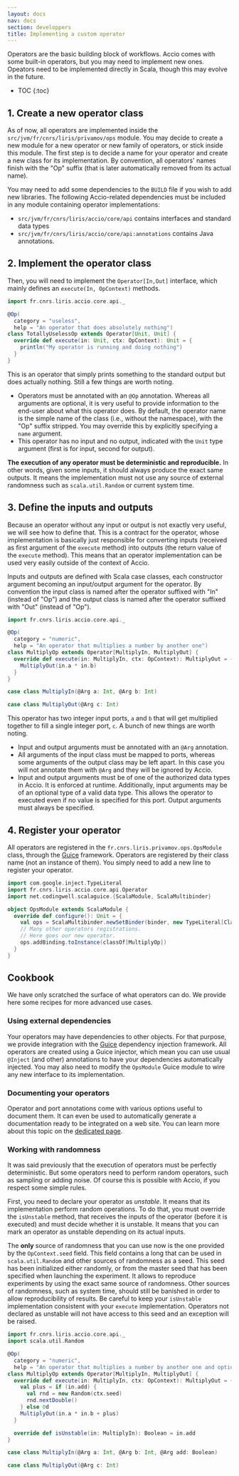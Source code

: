 ```yaml
---
layout: docs
nav: docs
section: developpers
title: Implementing a custom operator
---
```


Operators are the basic building block of workflows.
Accio comes with some built-in operators, but you may need to implement new ones.
Opeators need to be implemented directly in Scala, though this may evolve in the future.

* TOC
{:toc}

## 1. Create a new operator class

As of now, all operators are implemented inside the `src/jvm/fr/cnrs/liris/privamov/ops` module.
You may decide to create a new module for a new operator or new family of operators, or stick inside this module.
The first step is to decide a name for your operator and create a new class for its implementation.
By convention, all operators' names finish with the "Op" suffix (that is later automatically removed from its actual name).

You may need to add some dependencies to the `BUILD` file if you wish to add new libraries.
The following Accio-related dependencies must be included in any module containing operator implementations:

  * `src/jvm/fr/cnrs/liris/accio/core/api` contains interfaces and standard data types
  * `src/jvm/fr/cnrs/liris/accio/core/api:annotations` contains Java annotations.

## 2. Implement the operator class

Then, you will need to implement the `Operator[In,Out]` interface, which mainly defines an `execute(In, OpContext)` methods.

```scala
import fr.cnrs.liris.accio.core.api._

@Op(
  category = "useless",
  help = "An operator that does absolutely nothing")
class TotallyUselessOp extends Operator[Unit, Unit] {
  override def execute(in: Unit, ctx: OpContext): Unit = {
    println("My operator is running and doing nothing")
  }
}
```

This is an operator that simply prints something to the standard output but does actually nothing.
Still a few things are worth noting.

  * Operators must be annotated with an `@Op` annotation.
  Whereas all arguments are optional, it is very useful to provide information to the end-user about what this operator does.
  By default, the operator name is the simple name of the class (i.e., without the namespace), with the "Op" suffix stripped.
  You may override this by explicitly specifying a `name` argument.
  * This operator has no input and no output, indicated with the `Unit` type argument (first is for input, second for output).

**The execution of any operator must be deterministic and reproducible.**
In other words, given some inputs, it should always produce the exact same outputs.
It means the implementation must not use any source of external randomness such as `scala.util.Random` or current system time.

## 3. Define the inputs and outputs

Because an operator without any input or output is not exactly very useful, we will see how to define that.
This is a contract for the operator, whose implementation is basically just responsible for converting inputs (received as first argument of the `execute` method) into outputs (the return value of the `execute` method).
This means that an operator implementation can be used very easily outside of the context of Accio.

Inputs and outputs are defined with Scala case classes, each constructor argument becoming an input/output argument for the operator.
By convention the input class is named after the operator suffixed with "In" (instead of "Op") and the output class is named after the operator suffixed with "Out" (instead of "Op").

```scala
import fr.cnrs.liris.accio.core.api._

@Op(
  category = "numeric",
  help = "An operator that multiplies a number by another one")
class MultiplyOp extends Operator[MultiplyIn, MultiplyOut] {
  override def execute(in: MultiplyIn, ctx: OpContext): MultiplyOut = {
    MultiplyOut(in.a * in.b)
  }
}

case class MultiplyIn(@Arg a: Int, @Arg b: Int)

case class MultiplyOut(@Arg c: Int)
```

This operator has two integer input ports, `a` and `b` that will get multiplied together to fill a single integer port, `c`.
A bunch of new things are worth noting.

  * Input and output arguments must be annotated with an `@Arg` annotation.
  * All arguments of the input class must be mapped to ports, whereas some arguments of the output class may be left apart.
  In this case you will not annotate them with `@Arg` and they will be ignored by Accio.
  * Input and output arguments must be of one of the authorized data types in Accio.
  It is enforced at runtime.
  Additionally, input arguments may be of an optional type of a valid data type.
  This allows the operator to executed even if no value is specified for this port.
  Output arguments must always be specified.

## 4. Register your operator

All operators are registered in the `fr.cnrs.liris.privamov.ops.OpsModule` class, through the [Guice](https://github.com/google/guice) framework.
Operators are registered by their class name (not an instance of them).
You simply need to add a new line to register your operator.

```scala
import com.google.inject.TypeLiteral
import fr.cnrs.liris.accio.core.api.Operator
import net.codingwell.scalaguice.{ScalaModule, ScalaMultibinder}

object OpsModule extends ScalaModule {
  override def configure(): Unit = {
    val ops = ScalaMultibinder.newSetBinder(binder, new TypeLiteral[Class[_ <: Operator[_, _]]] {})
    // Many other operators registrations.
    // Here goes our new operator.
    ops.addBinding.toInstance(classOf[MultiplyOp])
  }
}
```

## Cookbook

We have only scratched the surface of what operators can do.
We provide here some recipes for more advanced use cases.

### Using external dependencies

Your operators may have dependencies to other objects.
For that purpose, we provide integration with the [Guice](https://github.com/google/guice) dependency injection framework.
All operators are created using a Guice injector, which mean you can use usual `@Inject` (and other) annotations to have your dependencies automatically injected.
You may also need to modify the `OpsModule` Guice module to wire any new interface to its implementation.

### Documenting your operators

Operator and port annotations come with various options useful to document them.
It can even be used to automatically generate a documentation ready to be integrated on a web site.
You can learn more about this topic on the [dedicated page](documenting.html).

### Working with randomness

It was said previously that the execution of operators must be perfectly deterministic.
But some operators need to perform random operators, such as sampling or adding noise.
Of course this is possible with Accio, if you respect some simple rules.

First, you need to declare your operator as *unstable*.
It means that its implementation perform random operations.
To do that, you must override the `isUnstable` method, that receives the inputs of the operator (before it is executed) and must decide whether it is unstable.
It means that you can mark an operator as unstable depending on its actual inputs.

The **only** source of randomness that you can use now is the one provided by the `OpContext.seed` field.
This field contains a long that can be used in `scala.util.Random` and other sources of randomness as a seed.
This seed has been initialized either randomly, or from the master seed that has been specified when launching the experiment.
It allows to reproduce experiments by using the exact same source of randomness.
Other sources of randomness, such as system time, should still be banished in order to allow reproducibility of results.
Be careful to keep your `isUnstable` implementation consistent with your `execute` implementation.
Operators not declared as unstable will not have access to this seed and an exception will be raised.

```scala
import fr.cnrs.liris.accio.core.api._
import scala.util.Random

@Op(
  category = "numeric",
  help = "An operator that multiplies a number by another one and optionally adds a number")
class MultiplyOp extends Operator[MultiplyIn, MultiplyOut] {
  override def execute(in: MultiplyIn, ctx: OpContext): MultiplyOut = {
    val plus = if (in.add) {
      val rnd = new Random(ctx.seed)
      rnd.nextDouble()
    } else 0d
    MultiplyOut(in.a * in.b + plus)
  }

  override def isUnstable(in: MultiplyIn): Boolean = in.add  
}

case class MultiplyIn(@Arg a: Int, @Arg b: Int, @Arg add: Boolean)

case class MultiplyOut(@Arg c: Int)
```
